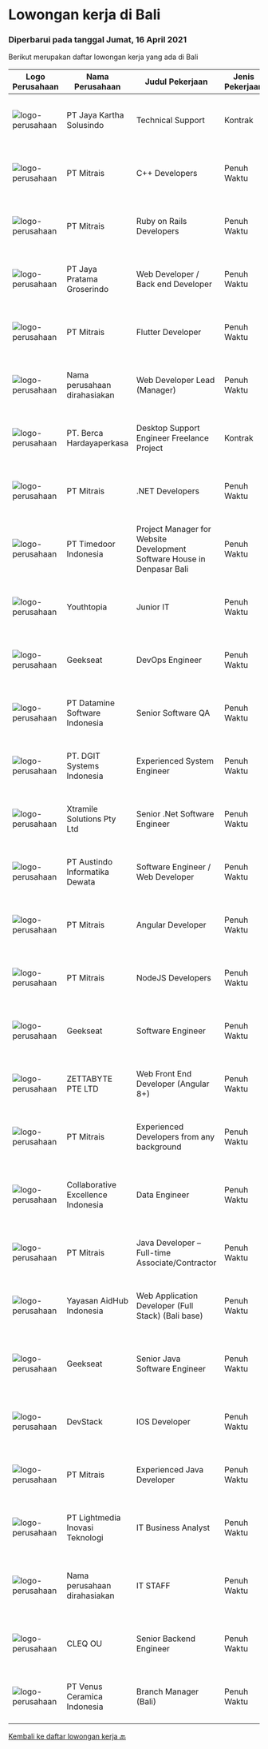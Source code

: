 
  # Lowongan kerja di Bali

  ### Diperbarui pada tanggal Jumat, 16 April 2021

  Berikut merupakan daftar lowongan kerja yang ada di Bali

  |Logo Perusahaan | Nama Perusahaan | Judul Pekerjaan | Jenis Pekerjaan | Gaji Pekerjaan | Lokasi | Deskripsi | Tanggal diunggah | Pranala |
  | -------------- | --------------- | --------------- | --------- | --------- | -------------- | ------- | ----------- | ----------- |
  |![logo-perusahaan](https://image-service-cdn.seek.com.au/a211ad2bbeb5eb7d36e6e24a807fb9884605de26/ee4dce1061f3f616224767ad58cb2fc751b8d2dc)|PT Jaya Kartha Solusindo|Technical Support|Kontrak|Rp. 2.700.000-Rp. 3.000.000|Denpasar|Berusia 23 - 30 tahun Lulusan minimal SMA/SMK/MA Memiliki pengalaman dalam bidang internet service provider (ISP) minimal 1 tahun Mampu melakukan...|Kamis, 15 April 2021|https://www.jobstreet.co.id/id/job/technical-support-3499521?token=0~8b2d8cf8-1074-4694-8f1f-b82c9d9da295&sectionRank=1&jobId=jobstreet-id-job-3499521|
|![logo-perusahaan](https://image-service-cdn.seek.com.au/873c75fc9ed6df00967320d343e4e2a794129d8b/ee4dce1061f3f616224767ad58cb2fc751b8d2dc)|PT Mitrais|C++ Developers|Penuh Waktu|---|Bali|Build your Career with Mitrais! We know that many C++ developers are stuck in jobs where they are supporting and enhancing legacy systems.  Are you...|Rabu, 14 April 2021|https://www.jobstreet.co.id/id/job/c-developers-3497430?token=0~8b2d8cf8-1074-4694-8f1f-b82c9d9da295&sectionRank=2&jobId=jobstreet-id-job-3497430|
|![logo-perusahaan](https://image-service-cdn.seek.com.au/873c75fc9ed6df00967320d343e4e2a794129d8b/ee4dce1061f3f616224767ad58cb2fc751b8d2dc)|PT Mitrais|Ruby on Rails Developers|Penuh Waktu|---|Bali|Build your Career with Mitrais ! We're urgently looking for experienced Ruby On Rails  Developers to be part of our team for an immediate...|Rabu, 14 April 2021|https://www.jobstreet.co.id/id/job/ruby-on-rails-developers-3494616?token=0~8b2d8cf8-1074-4694-8f1f-b82c9d9da295&sectionRank=3&jobId=jobstreet-id-job-3494616|
|![logo-perusahaan](https://image-service-cdn.seek.com.au/441cc5b25dc1ad1fb2303e06165752a1149e279c/ee4dce1061f3f616224767ad58cb2fc751b8d2dc)|PT Jaya Pratama Groserindo|Web Developer / Back end Developer|Penuh Waktu|Rp. 5.000.000-Rp. 7.000.000|Denpasar|Persyaratan : Lulusan IT , pengalaman min 5 tahun    Tugas utama merancang database, merancang alur website,  mengatur keamanan website,   Menguasai...|Rabu, 14 April 2021|https://www.jobstreet.co.id/id/job/web-developer-back-end-developer-3494879?token=0~8b2d8cf8-1074-4694-8f1f-b82c9d9da295&sectionRank=4&jobId=jobstreet-id-job-3494879|
|![logo-perusahaan](https://image-service-cdn.seek.com.au/873c75fc9ed6df00967320d343e4e2a794129d8b/ee4dce1061f3f616224767ad58cb2fc751b8d2dc)|PT Mitrais|Flutter Developer|Penuh Waktu|---|Bali|Build your Career with Mitrais !  We're looking for experienced Flutter Developer to be part of our team. What will you be doing?  Liase with...|Kamis, 15 April 2021|https://www.jobstreet.co.id/id/job/flutter-developer-3507780?token=0~8b2d8cf8-1074-4694-8f1f-b82c9d9da295&sectionRank=5&jobId=jobstreet-id-job-3507780|
|![logo-perusahaan](https://us.123rf.com/450wm/pavelstasevich/pavelstasevich1811/pavelstasevich181101027/112815900-stock-vector-no-image-available-icon-flat-vector.jpg?ver=6)|Nama perusahaan dirahasiakan|Web Developer Lead (Manager)|Penuh Waktu|Rp. 25.000.000-Rp. 35.000.000|Bali|Ensure that the team continues to deliver high-quality results that satisfy clients' and partners' web technology needs. Foster a culture of...|Rabu, 14 April 2021|https://www.jobstreet.co.id/id/job/web-developer-lead-manager-3507174?token=0~8b2d8cf8-1074-4694-8f1f-b82c9d9da295&sectionRank=6&jobId=jobstreet-id-job-3507174|
|![logo-perusahaan](https://image-service-cdn.seek.com.au/0c900ac2b5b1a2cf9bee651ce5d069e68ff14c92/ee4dce1061f3f616224767ad58cb2fc751b8d2dc)|PT. Berca Hardayaperkasa|Desktop Support Engineer Freelance Project|Kontrak|---|Denpasar|Delivery the implementation and provide PC, Printer, and Networking.  Qualification : SMK/D3/S1, good health, ready to work as soon as possible....|Rabu, 14 April 2021|https://www.jobstreet.co.id/id/job/desktop-support-engineer-freelance-project-3507108?token=0~8b2d8cf8-1074-4694-8f1f-b82c9d9da295&sectionRank=7&jobId=jobstreet-id-job-3507108|
|![logo-perusahaan](https://image-service-cdn.seek.com.au/873c75fc9ed6df00967320d343e4e2a794129d8b/ee4dce1061f3f616224767ad58cb2fc751b8d2dc)|PT Mitrais|.NET Developers|Penuh Waktu|---|Denpasar|Build your Career with Mitrais !  We're looking for experienced .NET Software Engineers to be part of our team.  What will you be doing ?  Coding high...|Rabu, 14 April 2021|https://www.jobstreet.co.id/id/job/net-developers-3497433?token=0~8b2d8cf8-1074-4694-8f1f-b82c9d9da295&sectionRank=8&jobId=jobstreet-id-job-3497433|
|![logo-perusahaan](https://image-service-cdn.seek.com.au/6a4bab02b8ff094d0604859dad47a24f6448e298/ee4dce1061f3f616224767ad58cb2fc751b8d2dc)|PT Timedoor Indonesia|Project Manager for Website Development Software House in Denpasar Bali|Penuh Waktu|Rp. 4.000.000-Rp. 5.000.000|Bali|If you want to grow up yourself, Timedoor is one of the best places for your career. Our team has come from various culture. We welcome young people...|Rabu, 14 April 2021|https://www.jobstreet.co.id/id/job/project-manager-for-website-development-software-house-in-denpasar-bali-3506259?token=0~8b2d8cf8-1074-4694-8f1f-b82c9d9da295&sectionRank=9&jobId=jobstreet-id-job-3506259|
|![logo-perusahaan](https://us.123rf.com/450wm/pavelstasevich/pavelstasevich1811/pavelstasevich181101027/112815900-stock-vector-no-image-available-icon-flat-vector.jpg?ver=6)|Youthtopia|Junior IT|Penuh Waktu|---|Badung|WE'RE HIRINGJunior IT ( Full Time Position)We are looking for a junior IT who will be working on : Updateing text,images, and Videos and other minor...|Selasa, 13 April 2021|https://www.jobstreet.co.id/id/job/junior-it-3506119?token=0~8b2d8cf8-1074-4694-8f1f-b82c9d9da295&sectionRank=10&jobId=jobstreet-id-job-3506119|
|![logo-perusahaan](https://image-service-cdn.seek.com.au/6ec369771236c060e2d7d7d46be9eee1432857a5/ee4dce1061f3f616224767ad58cb2fc751b8d2dc)|Geekseat|DevOps Engineer|Penuh Waktu|---|Denpasar|Have a seat with us! The Company:Geekseat has combined experiences more than 10 years in IT Industry. We value Work-Life Balance. You will work in fun...|Jumat, 16 April 2021|https://www.jobstreet.co.id/id/job/devops-engineer-3508722?token=0~8b2d8cf8-1074-4694-8f1f-b82c9d9da295&sectionRank=11&jobId=jobstreet-id-job-3508722|
|![logo-perusahaan](https://image-service-cdn.seek.com.au/5d5a8b22cf20ff0659b17750bead6d36edb7ddb3/ee4dce1061f3f616224767ad58cb2fc751b8d2dc)|PT Datamine Software Indonesia|Senior Software QA|Penuh Waktu|---|Denpasar|Senior Software QADatamine Bali Based Role Rapidly Growing Global Organisation Datamine is currently seeking a highly organised, motivated and outcome...|Rabu, 14 April 2021|https://www.jobstreet.co.id/id/job/senior-software-qa-3498181?token=0~8b2d8cf8-1074-4694-8f1f-b82c9d9da295&sectionRank=12&jobId=jobstreet-id-job-3498181|
|![logo-perusahaan](https://image-service-cdn.seek.com.au/e93bc75036be941b9c3ff3a55670cb236457b0c4/ee4dce1061f3f616224767ad58cb2fc751b8d2dc)|PT. DGIT Systems Indonesia|Experienced System Engineer|Penuh Waktu|Rp. 9.000.000-Rp. 12.000.000|Badung|Systems Engineer The RoleWe are looking for a Systems Engineer with excellent Linux system administration and management skills to support our teams...|Selasa, 13 April 2021|https://www.jobstreet.co.id/id/job/experienced-system-engineer-3492784?token=0~8b2d8cf8-1074-4694-8f1f-b82c9d9da295&sectionRank=13&jobId=jobstreet-id-job-3492784|
|![logo-perusahaan](https://image-service-cdn.seek.com.au/886dbb766c5bd832cea6f1bb5b5374b094ca8917/ee4dce1061f3f616224767ad58cb2fc751b8d2dc)|Xtramile Solutions Pty Ltd|Senior .Net Software Engineer|Penuh Waktu|Rp. 15.000.000-Rp. 20.000.000|Bali|We need a senior .Net engineer to help deliver one of our key client’s project in their vision to continue improving the digital communications...|Kamis, 15 April 2021|https://www.jobstreet.co.id/id/job/senior-net-software-engineer-3508262?token=0~8b2d8cf8-1074-4694-8f1f-b82c9d9da295&sectionRank=14&jobId=jobstreet-id-job-3508262|
|![logo-perusahaan](https://image-service-cdn.seek.com.au/0236aec6d905e4db11ce81898d8240103eca71c4/ee4dce1061f3f616224767ad58cb2fc751b8d2dc)|PT Austindo Informatika Dewata|Software Engineer / Web Developer|Penuh Waktu|---|Badung|Who Are We Geonet is a fast growing international web development and online marketing agency. Our offices are based in Bali and we are an Australian...|Kamis, 15 April 2021|https://www.jobstreet.co.id/id/job/software-engineer-web-developer-3503281?token=0~8b2d8cf8-1074-4694-8f1f-b82c9d9da295&sectionRank=15&jobId=jobstreet-id-job-3503281|
|![logo-perusahaan](https://image-service-cdn.seek.com.au/873c75fc9ed6df00967320d343e4e2a794129d8b/ee4dce1061f3f616224767ad58cb2fc751b8d2dc)|PT Mitrais|Angular Developer|Penuh Waktu|---|Bali|Build your Career with Mitrais !  We're looking for experienced Angular Developer to be part of our team.  What will you be doing?  Liase with...|Rabu, 14 April 2021|https://www.jobstreet.co.id/id/job/angular-developer-3497434?token=0~8b2d8cf8-1074-4694-8f1f-b82c9d9da295&sectionRank=16&jobId=jobstreet-id-job-3497434|
|![logo-perusahaan](https://image-service-cdn.seek.com.au/873c75fc9ed6df00967320d343e4e2a794129d8b/ee4dce1061f3f616224767ad58cb2fc751b8d2dc)|PT Mitrais|NodeJS Developers|Penuh Waktu|---|Bali|Build your Career with Mitrais! We're urgently looking for experienced NodeJS Developers to be part of our team for an immediate start.Our client is a...|Senin, 12 April 2021|https://www.jobstreet.co.id/id/job/nodejs-developers-3504003?token=0~8b2d8cf8-1074-4694-8f1f-b82c9d9da295&sectionRank=17&jobId=jobstreet-id-job-3504003|
|![logo-perusahaan](https://image-service-cdn.seek.com.au/6ec369771236c060e2d7d7d46be9eee1432857a5/ee4dce1061f3f616224767ad58cb2fc751b8d2dc)|Geekseat|Software Engineer|Penuh Waktu|---|Denpasar|Have a seat with us! We are currently looking for an experienced Software Engineer to join our Awesome Engineering Team at our offices in Bali or...|Rabu, 14 April 2021|https://www.jobstreet.co.id/id/job/software-engineer-3498266?token=0~8b2d8cf8-1074-4694-8f1f-b82c9d9da295&sectionRank=18&jobId=jobstreet-id-job-3498266|
|![logo-perusahaan](https://image-service-cdn.seek.com.au/d6f07ae1ef1c30933944876d0a20460f9f186c19/ee4dce1061f3f616224767ad58cb2fc751b8d2dc)|ZETTABYTE PTE LTD|Web Front End Developer (Angular 8+)|Penuh Waktu|---|Badung|Company Introduction Zettabyte is a software development company that focuses on the education sector. We work together with our multicultural team...|Selasa, 13 April 2021|https://www.jobstreet.co.id/id/job/web-front-end-developer-angular-8-3493270?token=0~8b2d8cf8-1074-4694-8f1f-b82c9d9da295&sectionRank=19&jobId=jobstreet-id-job-3493270|
|![logo-perusahaan](https://image-service-cdn.seek.com.au/873c75fc9ed6df00967320d343e4e2a794129d8b/ee4dce1061f3f616224767ad58cb2fc751b8d2dc)|PT Mitrais|Experienced Developers from any background|Penuh Waktu|---|Bali|Build your Career with Mitrais !  We're looking for experienced Software Engineers from any background to be part of our team.  What will you...|Rabu, 14 April 2021|https://www.jobstreet.co.id/id/job/experienced-developers-from-any-background-3497431?token=0~8b2d8cf8-1074-4694-8f1f-b82c9d9da295&sectionRank=20&jobId=jobstreet-id-job-3497431|
|![logo-perusahaan](https://image-service-cdn.seek.com.au/00c268b58ba99fc65b0b0108dd8e2d7068acfb74/ee4dce1061f3f616224767ad58cb2fc751b8d2dc)|Collaborative Excellence Indonesia|Data Engineer|Penuh Waktu|---|Bali|Job Description Develops or modifies data models, ETL processes, and BI tool solutions Ensures appropriate documentation for all development and...|Selasa, 13 April 2021|https://www.jobstreet.co.id/id/job/data-engineer-3506020?token=0~8b2d8cf8-1074-4694-8f1f-b82c9d9da295&sectionRank=21&jobId=jobstreet-id-job-3506020|
|![logo-perusahaan](https://image-service-cdn.seek.com.au/873c75fc9ed6df00967320d343e4e2a794129d8b/ee4dce1061f3f616224767ad58cb2fc751b8d2dc)|PT Mitrais|Java Developer – Full-time Associate/Contractor|Penuh Waktu|---|Bali|This advert is intended for Expert Software Engineers who are looking for full-time associate/ freelance/ contractor engagement.  We're urgently...|Rabu, 14 April 2021|https://www.jobstreet.co.id/id/job/java-developer-full-time-associate-contractor-3494638?token=0~8b2d8cf8-1074-4694-8f1f-b82c9d9da295&sectionRank=22&jobId=jobstreet-id-job-3494638|
|![logo-perusahaan](https://image-service-cdn.seek.com.au/078669adaefe01e135b5e151d105709a8092f2c6/ee4dce1061f3f616224767ad58cb2fc751b8d2dc)|Yayasan AidHub Indonesia|Web Application Developer (Full Stack) (Bali base)|Penuh Waktu|Rp. 8.000.000-Rp. 11.000.000|Kuta|Responsibilities: This role will report to the IT Manager Candidate must be able to manage the complete software development process of the our...|Selasa, 13 April 2021|https://www.jobstreet.co.id/id/job/web-application-developer-full-stack-bali-base-3505479?token=0~8b2d8cf8-1074-4694-8f1f-b82c9d9da295&sectionRank=23&jobId=jobstreet-id-job-3505479|
|![logo-perusahaan](https://image-service-cdn.seek.com.au/6ec369771236c060e2d7d7d46be9eee1432857a5/ee4dce1061f3f616224767ad58cb2fc751b8d2dc)|Geekseat|Senior Java Software Engineer|Penuh Waktu|---|Denpasar|General requirements: About 3 years of experience with Java EE Bachelor’s degree in Computer Science/Computer Engineering/Information Technology or in...|Kamis, 15 April 2021|https://www.jobstreet.co.id/id/job/senior-java-software-engineer-3495608?token=0~8b2d8cf8-1074-4694-8f1f-b82c9d9da295&sectionRank=24&jobId=jobstreet-id-job-3495608|
|![logo-perusahaan](https://image-service-cdn.seek.com.au/844257ddb833c49271ee7ad25cc992ad33374fa6/ee4dce1061f3f616224767ad58cb2fc751b8d2dc)|DevStack|IOS Developer|Penuh Waktu|Rp. 10.000.000-Rp. 18.000.000|Denpasar|We are looking for exception and experience iOS Developer to join our team in Bandung or Bali. General requirement At least Bachelor degree from...|Senin, 12 April 2021|https://www.jobstreet.co.id/id/job/ios-developer-3504227?token=0~8b2d8cf8-1074-4694-8f1f-b82c9d9da295&sectionRank=25&jobId=jobstreet-id-job-3504227|
|![logo-perusahaan](https://image-service-cdn.seek.com.au/873c75fc9ed6df00967320d343e4e2a794129d8b/ee4dce1061f3f616224767ad58cb2fc751b8d2dc)|PT Mitrais|Experienced Java Developer|Penuh Waktu|---|Bali|Build your Career with Mitrais!  We have clients who are urgently looking for Experienced Java developers for an immediate start. What will you be...|Senin, 12 April 2021|https://www.jobstreet.co.id/id/job/experienced-java-developer-3504019?token=0~8b2d8cf8-1074-4694-8f1f-b82c9d9da295&sectionRank=26&jobId=jobstreet-id-job-3504019|
|![logo-perusahaan](https://image-service-cdn.seek.com.au/e6f28b5f379a1eb1827750795879acbf69f6bc55/ee4dce1061f3f616224767ad58cb2fc751b8d2dc)|PT Lightmedia Inovasi Teknologi|IT Business Analyst|Penuh Waktu|Rp. 6.000.000-Rp. 8.400.000|Bali|Hallo, kami PT Lightmedia Inovasi Teknologi sedang mencari Business Analyst. Pekerjaan full time remote, yang artinya bisa dari rumah. Ini posisi...|Kamis, 08 April 2021|https://www.jobstreet.co.id/id/job/it-business-analyst-3501524?token=0~8b2d8cf8-1074-4694-8f1f-b82c9d9da295&sectionRank=27&jobId=jobstreet-id-job-3501524|
|![logo-perusahaan](https://us.123rf.com/450wm/pavelstasevich/pavelstasevich1811/pavelstasevich181101027/112815900-stock-vector-no-image-available-icon-flat-vector.jpg?ver=6)|Nama perusahaan dirahasiakan|IT STAFF|Penuh Waktu|---|Bali|Pendidikan minimal S1 segala jurusan Untuk posisi programmer harus memiliki pengetahuan mengenai PHP dan bahasa pemrograman lainnya Untuk posisi IT...|Rabu, 07 April 2021|https://www.jobstreet.co.id/id/job/it-staff-3501117?token=0~8b2d8cf8-1074-4694-8f1f-b82c9d9da295&sectionRank=28&jobId=jobstreet-id-job-3501117|
|![logo-perusahaan](https://image-service-cdn.seek.com.au/54f28e3300fe2711cae0fa036939e6659a80604e/ee4dce1061f3f616224767ad58cb2fc751b8d2dc)|CLEQ OU|Senior Backend Engineer|Penuh Waktu|Rp. 10.000.000-Rp. 20.000.000|Badung|Qualifications: Candidate possesses at least a Diploma, Bachelor's Degree in Engineering (Computer Science). Required language(s): Bahasa Indonesia,...|Selasa, 13 April 2021|https://www.jobstreet.co.id/id/job/senior-backend-engineer-3492774?token=0~8b2d8cf8-1074-4694-8f1f-b82c9d9da295&sectionRank=29&jobId=jobstreet-id-job-3492774|
|![logo-perusahaan](https://image-service-cdn.seek.com.au/a9d7c6ce45c00a69b179cc6638c34ff820b61a7a/ee4dce1061f3f616224767ad58cb2fc751b8d2dc)|PT Venus Ceramica Indonesia|Branch Manager (Bali)|Penuh Waktu|Rp. 4.500.000-Rp. 6.300.000|Bali|Branch Manager (Bali) : PT. VENUS CERAMICA INDONESIA, Berdiri pada tahun 2002 sebagai importir Granite Tiles dari Cina dan India.Saat ini kami kami...|Rabu, 07 April 2021|https://www.jobstreet.co.id/id/job/branch-manager-bali-3500542?token=0~8b2d8cf8-1074-4694-8f1f-b82c9d9da295&sectionRank=30&jobId=jobstreet-id-job-3500542|


  [Kembali ke daftar lowongan kerja 🔙](../README.md#daftar-lowongan-kerja)
  